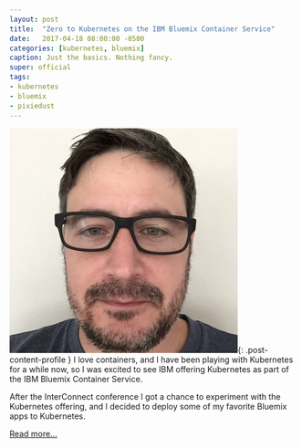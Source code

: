 ```yaml
---
layout: post
title:  "Zero to Kubernetes on the IBM Bluemix Container Service"
date:   2017-04-18 08:00:00 -0500
categories: [kubernetes, bluemix]
caption: Just the basics. Nothing fancy.
super: official
tags:
- kubernetes
- bluemix
- pixiedust
---
```


![Super Official](/img/profile1.jpg){: .post-content-profile } I love containers, and I have been playing with Kubernetes for a while now, so I was excited to see IBM offering Kubernetes as part of the IBM Bluemix Container Service.

After the InterConnect conference I got a chance to experiment with the Kubernetes offering, and I decided to deploy some of my favorite Bluemix apps to Kubernetes.

[Read more...](https://medium.com/ibm-watson-data-lab/zero-to-kubernetes-on-the-ibm-bluemix-container-service-fd104fd193c1)

